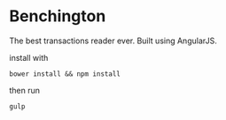 # Benchington

The best transactions reader ever. Built using AngularJS.

install with
```
bower install && npm install
```

then run
```
gulp
```
